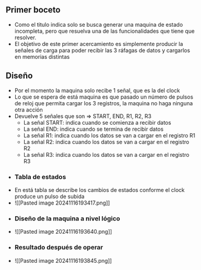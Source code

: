## Primer boceto 
- Como el titulo indica solo se busca generar una maquina de estado incompleta, pero que resuelva una de las funcionalidades que tiene que resolver.
- El objetivo de este primer acercamiento es simplemente producir la señales de carga para poder recibir las 3 ráfagas de datos y cargarlos en memorias distintas 
## Diseño 
- Por el momento la maquina solo recibe 1 señal, que es la del clock 
- Lo que se espera de está maquina es que pasado un número de pulsos de reloj que permita cargar los 3 registros, la maquina no haga ninguna otra acción
- Devuelve 5 señales que son => START, END, R1, R2, R3
	- La señal START: indica cuando se comienza a recibir datos 
	- La señal END: indica cuando se termina de recibir datos 
	- La señal R1: indica cuando los datos se van a cargar en el registro R1
	- La señal R2: indica cuando los datos se van a cargar en el registro R2
	-  La señal R3: indica cuando los datos se van a cargar en el registro R3
- ### Tabla de estados 
- En está tabla se describe los cambios de estados conforme el clock produce un pulso de subida 
- ![[Pasted image 20241116193417.png]]
- ### Diseño de la maquina a nivel lógico 
- ![[Pasted image 20241116193640.png]]
- ### Resultado después de operar 
- ![[Pasted image 20241116193845.png]]